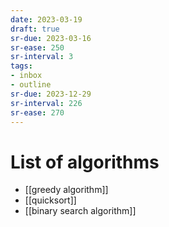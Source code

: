 ```yaml
---
date: 2023-03-19
draft: true
sr-due: 2023-03-16
sr-ease: 250
sr-interval: 3
tags:
- inbox
- outline
sr-due: 2023-12-29
sr-interval: 226
sr-ease: 270
---
```


# List of algorithms

- [[greedy algorithm]]
- [[quicksort]]
- [[binary search algorithm]]